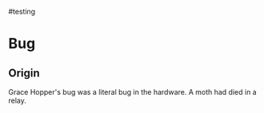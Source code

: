 #testing 

# Bug

## Origin

Grace Hopper's bug was a literal bug in the hardware. A moth had died in a relay.

##
